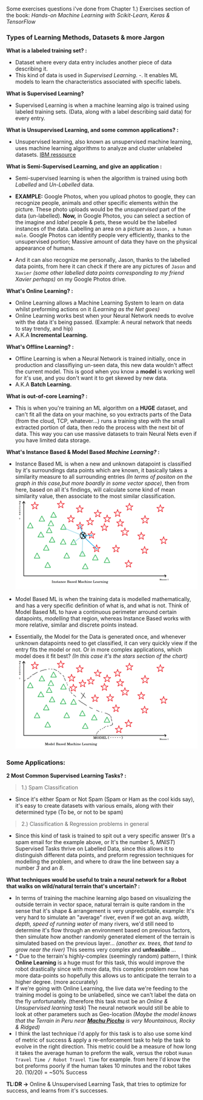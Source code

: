 Some exercises questions i've done from Chapter 1.) Exercises section of the book:
*Hands-on Machine Learning with Scikit-Learn, Keras & TensorFlow*

### Types of Learning Methods, Datasets & more Jargon

**What is a labeled training set? :**
- Dataset where every data entry includes another piece of data describing it.
- This kind of data is used in *Supervised Learning*.
-. It enables ML models to learn the characteristics associated with specific labels.

**What is Supervised Learning?**
- Supervised Learning is when a machine learning algo is trained using labeled training sets. (Data, along with a label describing said data) for every entry.

**What is Unsupervised Learning, and some common applications? :**
- Unsupervised learning, also known as unsupervised machine learning, uses machine learning algorithms to analyze and cluster unlabeled datasets. [IBM ressource](https://www.ibm.com/topics/unsupervised-learning#:~:text=the%20next%20step-,What%20is%20unsupervised%20learning%3F,the%20need%20for%20human%20intervention.) 

**What is Semi-Supervised Learning, and give an application :**
- Semi-supervised learning is when the algorithm is trained using both *Labelled* and *Un-Labelled* data.

- **EXAMPLE:** Google Photos, when you upload photos to google, they can recognize people, animals and other specific elements within the picture. These photo uploads would be the *unsupervised* part of the data (un-labelled). **Now,** in Google Photos, you can select a section of the imagine and *label* people & pets, these would be the labelled instances of the data. Labelling an area on a picture as `Jason, a human male`. Google Photos can identify people very efficiently, thanks to the unsupervised portion; Massive amount of data they have on the physical appearance of humans.
-  And it can also recognize me personally, Jason, thanks to the labelled data points, from here it can check if there are any pictures of `Jason` and `Xavier` *(some other labelled data points corresponding to my friend Xavier perhaps)* on my Google Photos drive.

**What's Online Learning? :**
- Online Learning allows a Machine Learning System to learn on data whilst preforming actions on it *(Learning as the Net goes)*
- Online Learning works best when your Neural Network needs to evolve with the data it's being passed. (Example: A neural network that needs to stay trendy, and hip)
- A.K.A **Incremental Learning.**

**What's Offline Learning? :**
- Offline Learning is when a Neural Network is trained initially, once in production and classifiying un-seen data, this new data wouldn't affect the current model. This is good when you know a **model** is working well for it's use, and you don't want it to get skewed by new data.
- A.K.A **Batch Learning.**

**What is out-of-core Learning? :**
- This is when you're training an ML algorithm on a <b>HUGE</b> dataset, and can't fit all the data on your machine, so you extracts parts of the Data (from the cloud, TCP, whatever...) runs a training step with the small extracted portion of data, then redo the process with the next bit of data. This way you can use massive datasets to train Neural Nets even if you have limited data storage.

**What's Instance Based & Model Based *Machine Learning?* :**
- Instance Based ML is when a new and unknown datapoint is classified by it's surroundings data points which are known, it basically takes a similarity measure to all surrounding entries *(In terms of positon on the graph in this case,but more boardly in some vector space)*, then from here, based on all it's findings, will calculate some kind of mean similarity value, then associate to the most similar classification.
![Instance Based](./static/img/instance_based_ml.png)

- Model Based ML is when the training data is modelled mathematically, and has a very specific definition of what is, and what is not. Think of Model Based ML to have a continuous perimeter arround certain datapoints, *modelling* that region, whereas Instance Based works with more relative, similar and discrete points instead.
- Essentially, the Model for the Data is generated once, and whenever unknown datapoints need to get classified, it can very quickly view if the entry fits the model or not. Or in more complex applications, which model does it fit best? *(In this case it's the stars section of the chart)*
![Model Based](./static/img/model_based_ml.png)

### Some Applications:

**2 Most Common Supervised Learning Tasks? :**
> 1.) Spam Classification
- Since it's either Spam or Not Spam (Spam or Ham as the cool kids say), it's easy to create datasets with various emails, along with their determined type (To be, or not to be spam)

>2.) Classification & Regression problems in general
- Since this kind of task is trained to spit out a very specific answer (It's a spam email for the example above, or It's the number 5, *MNIST*) Supervised Tasks thrive on Labelled Data, since this allows it to distinguish different data points, and preform regression techniques for modelling the problem, and where to draw the line between say a number *3* and an *8*.

**What techniques would be useful to train a neural network for a Robot that walks on wild/natural terrain that's uncertain? :**
- In terms of training the machine learning algo based on visualizing the outside terrain in vector space, natural terrain is quite random in the sense that it's shape & arrangement is very unpredictable, example: It's very hard to simulate an "average" river, even if we got an avg. *width, depth, speed of running water* of many rivers, we'd still need to determine it's flow through an environment based on previous factors, then simulate how another randomly generated element of the terrain is simulated based on the previous layer... *(another ex. trees, that tend to grow near the river)* This seems very complex and **unfeasible** ...
- ^ Due to the terrain's highly-complex (seemingly random) pattern, I think **Online Learning** is a huge must for this task, this would improve the robot drastically since with more data, this complex problem now has more data-points so hopefully this allows us to anticipate the terrain to a higher degree. (more accurately)
- If we're going with Online Learning, the live data we're feeding to the training model is going to be unlabelled, since we can't label the data on the fly unfortunately. (therefore this task must be an *Online & Unsupervised learning task*) The neural network would still be able to look at other parameters such as Geo-location *(Maybe the model knows that the Terrain in Peru near [**Machu Picchu**](https://www.peruforless.com/blog/machu-picchu-mountain/) is very Mountainous, Rocky & Ridged)*
- I think the last technique i'd apply for this task is to also use some kind of metric of success & apply a re-enforcement task to help the task to evolve in the right direction. This metric could be a measure of how long it takes the average human to preform the walk, versus the robot `Human Travel Time / Robot Travel Time` for example. from here I'd know the bot preforms poorly if the human takes 10 minutes and the robot takes 20. (10/20) = ~50% Success

**TL:DR ->** Online & Unsupervised Learning Task, that tries to optimize for success, and learns from it's successes.
 
